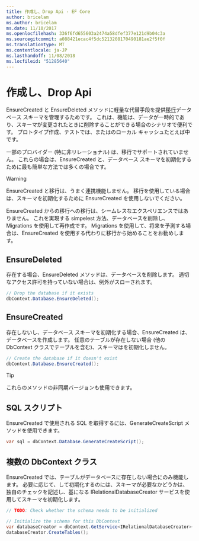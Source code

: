 ```yaml
---
title: 作成し、Drop Api - EF Core
author: bricelam
ms.author: bricelam
ms.date: 11/10/2017
ms.openlocfilehash: 336f6fd655603a2474a58dfef377e121d9b04c3a
ms.sourcegitcommit: a088421ecac4f5dc5213208170490181ae2f5f0f
ms.translationtype: MT
ms.contentlocale: ja-JP
ms.lasthandoff: 11/08/2018
ms.locfileid: "51285640"
---
```

# <a name="create-and-drop-apis"></a>作成し、Drop Api

EnsureCreated と EnsureDeleted メソッドに軽量な代替手段を提供[移行](migrations/index.md)データベース スキーマを管理するためです。 これは、機能は、データが一時的であり、スキーマが変更されたときに削除することができる場合のシナリオで便利です。 プロトタイプ作成、テストでは、またはのローカル キャッシュたとえば中です。

一部のプロバイダー (特に非リレーショナル) は、移行でサポートされていません。 これらの場合は、EnsureCreated と、データベース スキーマを初期化するために最も簡単な方法では多くの場合です。

> [!WARNING]
> EnsureCreated と移行は、うまく連携機能しません。 移行を使用している場合は、スキーマを初期化するために EnsureCreated を使用しないでください。

EnsureCreated からの移行への移行は、シームレスなエクスペリエンスではありません。 これを実現する simpelest 方法、データベースを削除し、Migrations を使用して再作成です。 Migrations を使用して、将来を予測する場合は、EnsureCreated を使用する代わりに移行から始めることをお勧めします。

## <a name="ensuredeleted"></a>EnsureDeleted

存在する場合、EnsureDeleted メソッドは、データベースを削除します。 適切なアクセス許可を持っていない場合は、例外がスローされます。

``` csharp
// Drop the database if it exists
dbContext.Database.EnsureDeleted();
```

## <a name="ensurecreated"></a>EnsureCreated

存在しないし、データベース スキーマを初期化する場合、EnsureCreated は、データベースを作成します。 任意のテーブルが存在しない場合 (他の DbContext クラスでテーブルを含む)、スキーマはを初期化しません。

``` csharp
// Create the database if it doesn't exist
dbContext.Database.EnsureCreated();
```

> [!TIP]
> これらのメソッドの非同期バージョンも使用できます。

## <a name="sql-script"></a>SQL スクリプト

EnsureCreated で使用される SQL を取得するには、GenerateCreateScript メソッドを使用できます。

``` csharp
var sql = dbContext.Database.GenerateCreateScript();
```

## <a name="multiple-dbcontext-classes"></a>複数の DbContext クラス

EnsureCreated では、テーブルがデータベースに存在しない場合にのみ機能します。 必要に応じて、して初期化するのには、スキーマが必要なかどうかは、独自のチェックを記述し、基になる IRelationalDatabaseCreator サービスを使用してスキーマを初期化します。

``` csharp
// TODO: Check whether the schema needs to be initialized

// Initialize the schema for this DbContext
var databaseCreator = dbContext.GetService<IRelationalDatabaseCreator>();
databaseCreator.CreateTables();
```
